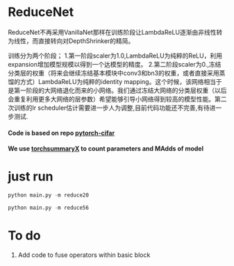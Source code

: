 # ReduceNet
ReduceNet不再采用VanillaNet那样在训练阶段让LambdaReLU逐渐由非线性转为线性，而直接转向对DepthShrinker的精简。

训练分为两个阶段；
1.第一阶段scaler为1.0,LambdaReLU为纯粹的ReLU，利用expansion增加模型规模以得到一个达模型的精度。
2.第二阶段scaler为0.,冻结分类层的权重（将来会继续冻结基本模块中conv3和bn3的权重，或者直接采用蒸馏的方式）LambdaReLU为纯粹的identity mapping。这个时候，该网络相当于是第一阶段的大网络退化而来的小网络。我们通过冻结大网络的分类层权重（以后会重复利用更多大网络的层参数）希望能够引导小网络得到较高的模型性能。第二次训练的lr scheduler估计需要进一步人为调整,目前代码功能还不完善,有待进一步测试.



#### Code is based on repo [pytorch-cifar](https://github.com/kuangliu/pytorch-cifar)

#### We use [torchsummaryX](https://github.com/nmhkahn/torchsummaryX) to count parameters and MAdds of model




# just run
```python
python main.py -m reduce20
```
```python
python main.py -m reduce56
```



# To do

1. Add code to fuse operators within basic block






